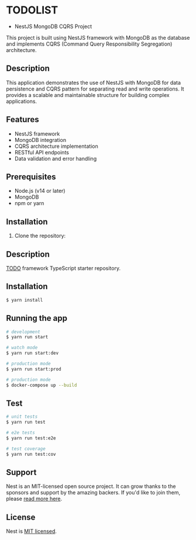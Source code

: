 # TODOLIST 
- NestJS MongoDB CQRS Project


This project is built using NestJS framework with MongoDB as the database and implements CQRS (Command Query Responsibility Segregation) architecture.

## Description

This application demonstrates the use of NestJS with MongoDB for data persistence and CQRS pattern for separating read and write operations. It provides a scalable and maintainable structure for building complex applications.

## Features

- NestJS framework
- MongoDB integration
- CQRS architecture implementation
- RESTful API endpoints
- Data validation and error handling

## Prerequisites

- Node.js (v14 or later)
- MongoDB
- npm or yarn

## Installation

1. Clone the repository:
## Description

[TODO](https://github.com/nestjs/nest) framework TypeScript starter repository.

## Installation

```bash
$ yarn install
```

## Running the app

```bash
# development
$ yarn run start

# watch mode
$ yarn run start:dev

# production mode
$ yarn run start:prod

# production mode
$ docker-compose up --build
```

## Test

```bash
# unit tests
$ yarn run test

# e2e tests
$ yarn run test:e2e

# test coverage
$ yarn run test:cov
```


## Support

Nest is an MIT-licensed open source project. It can grow thanks to the sponsors and support by the amazing backers. If you'd like to join them, please [read more here](https://docs.nestjs.com/support).


## License

Nest is [MIT licensed](LICENSE).
